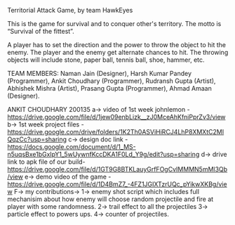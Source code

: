 Territorial Attack Game, by team HawkEyes

This is the game for survival and to conquer other's territory. The motto is “Survival of the fittest”.

 A player has to set the direction and the power to throw the object to hit the enemy. The player and the enemy get alternate chances to hit. The throwing objects will include stone, paper ball, tennis ball, shoe, hammer, etc.

TEAM MEMBERS:
Naman Jain (Designer),
Harsh Kumar Pandey (Programmer),
Ankit Choudhary (Programmer),
Rudransh Gupta (Artist),
Abhishek Mishra (Artist),
Prasang Gupta (Programmer),
Ahmad Amaan (Designer).

ANKIT CHOUDHARY 200135
a-> video of 1st week johnlemon - https://drive.google.com/file/d/1jew09enbLizk__zJ0MceAhKfniPprZv3/view
b-> 1st week project files -https://drive.google.com/drive/folders/1K2Th0ASViHiRCJ4LhP8XMXtC2MIQqzCc?usp=sharing
c-> design doc link - https://docs.google.com/document/d/1_MS-n5uqsBxe1bGxIpY1_5wUywnfKccDKA1F0Ld_Y9g/edit?usp=sharing
d-> drive link to apk file of our build- https://drive.google.com/file/d/1GT9G8BTKLauyGrfFOgCvIMMMN5mMl3Qb/view
e-> demo video of the game -https://drive.google.com/file/d/1D4BmZ7_-4FZ1JGIXTzrUQc_pYikwXKBg/view
F-> my contributions-> 1-> enemy shot script which includes full mechanisim about how enemy will choose random projectile and fire at player with some randomness.
                       2-> trail effect to all the projectiles 
                       3-> particle effect to powers ups.
                       4-> counter of projectiles.
